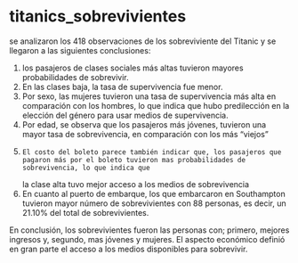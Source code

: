 # titanics_sobrevivientes
se analizaron los 418 observaciones de los sobreviviente del Titanic y se llegaron a las siguientes conclusiones:
  1.	los pasajeros de clases sociales más altas tuvieron mayores probabilidades de sobrevivir. 
  2.	En las clases baja, la tasa de supervivencia fue menor.
  3.	Por sexo, las mujeres tuvieron una tasa de supervivencia más alta en comparación con los hombres, lo que indica que hubo predilección en la elección del género para usar medios de supervivencia.
  4.	Por edad, se observa que los pasajeros más jóvenes, tuvieron una mayor tasa de sobrevivencia, en comparación con los más “viejos”
  5.	 El costo del boleto parece también indicar que, los pasajeros que pagaron más por el boleto tuvieron mas probabilidades de sobrevivencia, lo que indica que
     la clase alta tuvo mejor acceso a los medios de sobrevivencia
  7.	En cuanto al puerto de embarque, los que embarcaron en Southampton tuvieron mayor número de sobrevivientes con 88 personas, es decir, un 21.10%  del total de sobrevivientes.
    
En conclusión, los sobrevivientes fueron las personas con; primero, mejores ingresos y, segundo, mas jóvenes y mujeres. El aspecto económico definió en gran parte el acceso a los medios disponibles para sobrevivir.
